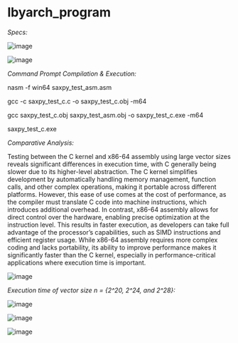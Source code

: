 # lbyarch_program

*Specs:*

![image](https://github.com/user-attachments/assets/3bee97a8-9686-485a-bcd4-b45c3fecd2e8)

![image](https://github.com/user-attachments/assets/23c8ef71-0ff4-4942-a18b-e032e2c66513)


*Command Prompt Compilation & Execution:*

  nasm -f win64 saxpy_test_asm.asm
  
  gcc -c saxpy_test_c.c -o saxpy_test_c.obj -m64
  
  gcc saxpy_test_c.obj saxpy_test_asm.obj -o saxpy_test_c.exe -m64
  
  saxpy_test_c.exe

*Comparative Analysis:*

Testing between the C kernel and x86-64 assembly using large vector sizes reveals significant differences in execution time, with C generally being slower due to its higher-level abstraction. The C kernel simplifies development by automatically handling memory management, function calls, and other complex operations, making it portable across different platforms. However, this ease of use comes at the cost of performance, as the compiler must translate C code into machine instructions, which introduces additional overhead. In contrast, x86-64 assembly allows for direct control over the hardware, enabling precise optimization at the instruction level. This results in faster execution, as developers can take full advantage of the processor’s capabilities, such as SIMD instructions and efficient register usage. While x86-64 assembly requires more complex coding and lacks portability, its ability to improve performance makes it significantly faster than the C kernel, especially in performance-critical applications where execution time is important.

![image](https://github.com/user-attachments/assets/c13806dd-e273-4a1b-b545-8120035e4b8c)

*Execution time of vector size n = {2^20, 2^24, and 2^28}:*

![image](https://github.com/user-attachments/assets/b4e8f82a-50b3-4f79-b97c-93914983f6ff)

![image](https://github.com/user-attachments/assets/b2472b98-9698-446c-8bfd-6043ca17782c)

![image](https://github.com/user-attachments/assets/30d072d1-f980-4350-b458-35396028d3c8)
